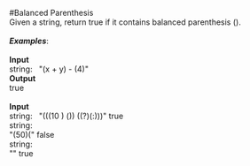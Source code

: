 #Balanced Parenthesis
<br />
Given a string, return true if it contains balanced parenthesis ().
<br />
<br />
_**Examples**_:
<br />
<br />
**Input** 
<br />
string:&nbsp;&nbsp;&nbsp;"(x + y) - (4)"	
**Output** 
<br />
true
<br />
<br />
**Input** 
<br />
string:&nbsp;&nbsp;&nbsp;"(((10 ) ()) ((?)(:)))"	true
<br />
string:
<br />
"(50)("	false
<br />
string:
<br />
""	true
